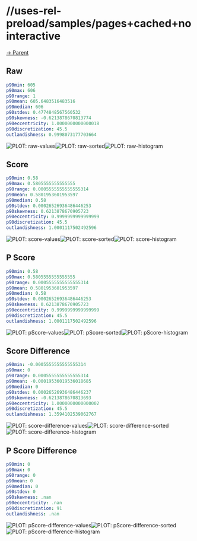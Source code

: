 
# //uses-rel-preload/samples/pages+cached+nointeractive

[→ Parent](../..)


## Raw


```yaml
p90min: 605
p90max: 606
p90range: 1
p90mean: 605.6483516483516
p90median: 606
p90stdev: 0.4774848567560532
p90skewness: -0.6213878670813774
p90eccentricity: 1.0000000000000018
p90discretization: 45.5
outlandishness: 0.9998073177703664

```

![PLOT: raw-values](./raw/values.svg)![PLOT: raw-sorted](./raw/sorted.svg)![PLOT: raw-histogram](./raw/histogram.svg)
## Score


```yaml
p90min: 0.58
p90max: 0.5805555555555555
p90range: 0.0005555555555555314
p90mean: 0.5801953601953597
p90median: 0.58
p90stdev: 0.00026526936486446253
p90skewness: 0.6213878670905723
p90eccentricity: 0.9999999999999999
p90discretization: 45.5
outlandishness: 1.0001117502492596

```

![PLOT: score-values](./score/values.svg)![PLOT: score-sorted](./score/sorted.svg)![PLOT: score-histogram](./score/histogram.svg)
## P Score


```yaml
p90min: 0.58
p90max: 0.5805555555555555
p90range: 0.0005555555555555314
p90mean: 0.5801953601953597
p90median: 0.58
p90stdev: 0.00026526936486446253
p90skewness: 0.6213878670905723
p90eccentricity: 0.9999999999999999
p90discretization: 45.5
outlandishness: 1.0001117502492596

```

![PLOT: pScore-values](./pScore/values.svg)![PLOT: pScore-sorted](./pScore/sorted.svg)![PLOT: pScore-histogram](./pScore/histogram.svg)
## Score Difference


```yaml
p90min: -0.0005555555555555314
p90max: 0
p90range: 0.0005555555555555314
p90mean: -0.00019536019536018685
p90median: 0
p90stdev: 0.00026526936486446237
p90skewness: -0.6213878670813693
p90eccentricity: 1.0000000000000002
p90discretization: 45.5
outlandishness: 1.3594102539062767

```

![PLOT: score-difference-values](./score-difference/values.svg)![PLOT: score-difference-sorted](./score-difference/sorted.svg)![PLOT: score-difference-histogram](./score-difference/histogram.svg)
## P Score Difference


```yaml
p90min: 0
p90max: 0
p90range: 0
p90mean: 0
p90median: 0
p90stdev: 0
p90skewness: .nan
p90eccentricity: .nan
p90discretization: 91
outlandishness: .nan

```

![PLOT: pScore-difference-values](./pScore-difference/values.svg)![PLOT: pScore-difference-sorted](./pScore-difference/sorted.svg)![PLOT: pScore-difference-histogram](./pScore-difference/histogram.svg)